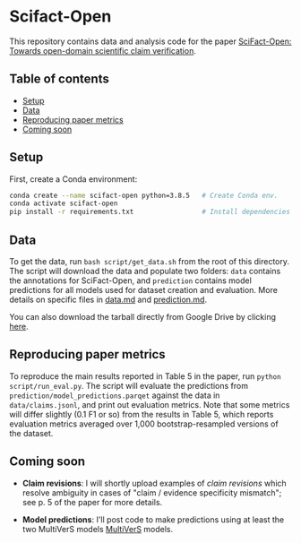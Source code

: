 # Scifact-Open

This repository contains data and analysis code for the paper [SciFact-Open: Towards open-domain scientific claim verification](https://arxiv.org/abs/2210.13777).

## Table of contents

- [Setup](#setup)
- [Data](#data)
- [Reproducing paper metrics](#reproducing-paper-metrics)
- [Coming soon](#coming-soon)

## Setup

First, create a Conda environment:

```bash
conda create --name scifact-open python=3.8.5   # Create Conda env.
conda activate scifact-open
pip install -r requirements.txt                 # Install dependencies
```

## Data

To get the data, run `bash script/get_data.sh` from the root of this directory. The script will download the data and populate two folders: `data` contains the annotations for SciFact-Open, and `prediction` contains model predictions for all models used for dataset creation and evaluation. More details on specific files in [data.md](doc/data.md) and [prediction.md](doc/prediction.md).

You can also download the tarball directly from Google Drive by clicking [here](https://drive.google.com/uc?export=download&id=1sz-9hJTVex8h_jm_NPjXfmTrhi_8Sz-U).

## Reproducing paper metrics

To reproduce the main results reported in Table 5 in the paper, run `python script/run_eval.py`. The script will evaluate the predictions from `prediction/model_predictions.parqet` against the data in `data/claims.jsonl`, and print out evaluation metrics. Note that some metrics will differ slightly (0.1 F1 or so) from the results in Table 5, which reports evaluation metrics averaged over 1,000 bootstrap-resampled versions of the dataset.

## Coming soon

- **Claim revisions**: I will shortly upload examples of *claim revisions* which resolve ambiguity in cases of "claim / evidence specificity mismatch"; see p. 5 of the paper for more details.

- **Model predictions**: I'll post code to make predictions using at least the two MultiVerS models [MultiVerS](https://github.com/dwadden/multivers) models.
